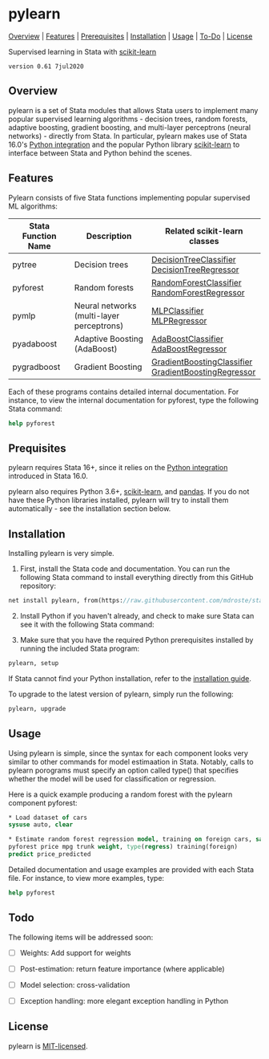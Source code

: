 
pylearn
=================================

[Overview](#overview)
| [Features](#features)
| [Prerequisites](#prerequisites)
| [Installation](#installation)
| [Usage](#usage)
| [To-Do](#todo)
| [License](#license)

Supervised learning in Stata with [scikit-learn](https://scikit-learn.org)

`version 0.61 7jul2020`


Overview
---------------------------------

pylearn is a set of Stata modules that allows Stata users to implement many popular supervised learning algorithms - decision trees, random forests, adaptive boosting, gradient boosting, and multi-layer perceptrons (neural networks) - directly from Stata. In particular, pylearn makes use of Stata 16.0's [Python integration](https://www.stata.com/new-in-stata/python-integration/) and the popular Python library [scikit-learn](https://scikit-learn.org) to interface between Stata and Python behind the scenes. 


Features
---------------------------------

Pylearn consists of five Stata functions implementing popular supervised ML algorithms:


| Stata Function Name     | Description                               | Related scikit-learn classes                     | 
| ------------ | -----------                               | ------------------------------                    |
| pytree       | Decision trees                          |  [DecisionTreeClassifier](https://scikit-learn.org/stable/modules/generated/sklearn.tree.DecisionTreeClassifier.html)<br>[DecisionTreeRegressor](https://scikit-learn.org/stable/modules/generated/sklearn.tree.DecisionTreeRegressor.html)    |
| pyforest     | Random forests                            |  [RandomForestClassifier](https://scikit-learn.org/stable/modules/generated/sklearn.ensemble.RandomForestClassifier.html)<br>[RandomForestRegressor](https://scikit-learn.org/stable/modules/generated/sklearn.ensemble.RandomForestRegressor.html)    | 
| pymlp        | Neural networks (multi-layer perceptrons) |  [MLPClassifier](https://scikit-learn.org/stable/modules/generated/sklearn.neural_network.MLPClassifier.html)<br>[MLPRegressor](https://scikit-learn.org/stable/modules/generated/sklearn.neural_network.MLPRegressor.html)    |
| pyadaboost   | Adaptive Boosting (AdaBoost)               |  [AdaBoostClassifier](https://scikit-learn.org/stable/modules/generated/sklearn.ensemble.AdaBoostClassifier.html)<br>[AdaBoostRegressor](https://scikit-learn.org/stable/modules/generated/sklearn.ensemble.AdaBoostRegressor.html)    |
| pygradboost  | Gradient Boosting      |  [GradientBoostingClassifier](https://scikit-learn.org/stable/modules/generated/sklearn.ensemble.GradientBoostingClassifier.html)<br>[GradientBoostingRegressor](https://scikit-learn.org/stable/modules/generated/sklearn.ensemble.GradientBoostingRegressor.html)    |

Each of these programs contains detailed internal documentation. For instance, to view the internal documentation for pyforest, type the following Stata command:
```stata
help pyforest
```


Prequisites
---------------------------------

pylearn requires Stata 16+, since it relies on the [Python integration](https://www.stata.com/new-in-stata/python-integration/) introduced in Stata 16.0. 

pylearn also requires Python 3.6+, [scikit-learn](https://scikit-learn.org), and [pandas](https://pandas.pydata.org/). If you do not have these Python libraries installed, pylearn will try to install them automatically - see the installation section below.



Installation
---------------------------------

Installing pylearn is very simple.

1. First, install the Stata code and documentation. You can run the following Stata command to install everything directly from this GitHub repository:

```stata
net install pylearn, from(https://raw.githubusercontent.com/mdroste/stata-pylearn/master/src/) replace
```

2. Install Python if you haven't already, and check to make sure Stata can see it with the following Stata command:


3. Make sure that you have the required Python prerequisites installed by running the included Stata program:

```stata
pylearn, setup
```

If Stata cannot find your Python installation, refer to the [installation guide](docs/install.md).

To upgrade to the latest version of pylearn, simply run the following:
```stata
pylearn, upgrade
```


Usage
---------------------------------

Using pylearn is simple, since the syntax for each component looks very similar to other commands for model estimaation in Stata. Notably, calls to pylearn porograms must specify an option called type() that specifies whether the model will be used for classification or regression.

Here is a quick example producing a random forest with the pylearn component pyforest:

```stata
* Load dataset of cars
sysuse auto, clear

* Estimate random forest regression model, training on foreign cars, save predictions as price_predicted
pyforest price mpg trunk weight, type(regress) training(foreign)
predict price_predicted
```

Detailed documentation and usage examples are provided with each Stata file. For instance, to view more examples, type:
```stata
help pyforest
```


Todo
---------------------------------

The following items will be addressed soon:

- [ ] Weights: Add support for weights
- [ ] Post-estimation: return feature importance (where applicable)
- [ ] Model selection: cross-validation
- [ ] Exception handling: more elegant exception handling in Python


License
---------------------------------

pylearn is [MIT-licensed](https://github.com/mdroste/stata-pylearn/blob/master/LICENSE).
